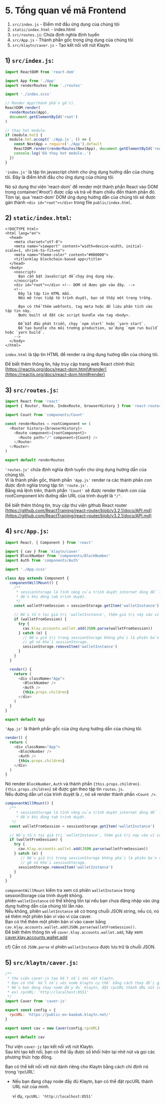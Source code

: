 # 5. Tổng quan về mã Frontend <a id="5-frontend-code-overview"></a>

1. `src/index.js` - Điểm mở đầu ứng dụng của chúng tôi
2. `static/index.html` - index.html
3. `src/routes.js`: Chứa định nghĩa định tuyến
4. `src/App.js` - Thành phần gốc trong ứng dụng của chúng tôi
5. `src/klaytn/caver.js` - Tạo kết nối với nút Klaytn

## 1\) `src/index.js`: <a id="1-src-index-js"></a>

```javascript
import ReactDOM from 'react-dom'

import App from './App'
import renderRoutes from './routes'

import './index.scss'

// Render App(thành phần gốc).
ReactDOM.render(
  renderRoutes(App),
  document.getElementById('root')
)

// thay hot module.
if (module.hot) {
  module.hot.accept('./App.js', () => {
    const NextApp = require('./App').default
    ReactDOM.render(renderRoutes(NextApp), document.getElementById('root'))
    console.log('Đã thay hot module..')
  })
}
```

`'index.js'` là tập tin javascript chính cho ứng dụng hướng dẫn của chúng tôi. Đây là điểm khởi đầu cho ứng dụng của chúng tôi.

Nó sử dụng thư viện 'react-dom' để render một thành phần React vào DOM trong container\('\#root'\) được cấp và trả về tham chiếu đến thành phần đó. Tóm lại, qua 'react-dom' DOM ứng dụng hướng dẫn của chúng tôi sẽ được gán thành `<div id="root"></div>` trong file `public/index.html`.

## 2\) `static/index.html`: <a id="2-static-index-html"></a>

```markup
<!DOCTYPE html>
<html lang="en">
  <head>
    <meta charset="utf-8">
    <meta name="viewport" content="width=device-width, initial-scale=1, shrink-to-fit=no">
    <meta name="theme-color" content="#000000">
    <title>klay blockchain-based app</title>
  </head>
  <body>
    <noscript>
      Bạn cần bật JavaScript để chạy ứng dụng này.
    </noscript>
    <div id="root"></div> <!-- DOM sẽ được gán vào đây. -->
    <!--
      Đây là tập tin HTML mẫu.
      Nếu mở trực tiếp từ trình duyệt, bạn sẽ thấy một trang trống.

      Bạn có thể thêm webfonts, tag meta hoặc dữ liệu phân tích vào tập tin này.
      Bước built sẽ đặt các script bundle vào tag <body>.

      Để bắt đầu phát triển, chạy `npm start` hoặc `yarn start`.
      Để tạo bundle cho môi trường production, sử dụng `npm run build` hoặc `yarn build`.
    -->
  </body>
</html>
```

`index.html` là tập tin HTML để render ra ứng dụng hướng dẫn của chúng tôi.

Để biết thêm thông tin, hãy truy cập trang web React chính thức [https://reactjs.org/docs/react-dom.html\#render](https://reactjs.org/docs/react-dom.html#render)

## 3\) `src/routes.js`: <a id="3-src-routes-js"></a>

```javascript
import React from 'react'
import { Router, Route, IndexRoute, browserHistory } from 'react-router'

import Count from 'components/Count'

const renderRoutes = rootComponent => (
  <Router history={browserHistory}>
    <Route component={rootComponent}>
      <Route path="/" component={Count} />
    </Route>
  </Router>
)

export default renderRoutes
```

`'routes.js'` chứa định nghĩa định tuyến cho ứng dụng hướng dẫn của chúng tôi.  
Vì là thành phần gốc, thành phần `'App.js'` render ra các thành phần con được định nghĩa trong tập tin `'route.js'`.  
Bằng mã lệnh trên, thành phần `'Count'` sẽ được render thành con của rootComponent khi đường dẫn URL của trình duyệt là `"/"`.

Để biết thêm thông tin, truy cập thư viện github React router [https://github.com/ReactTraining/react-router/blob/v3.2.1/docs/API.md](https://github.com/ReactTraining/react-router/blob/v3.2.1/docs/API.md)

## 4\) `src/App.js`: <a id="4-src-app-js"></a>

```javascript
import React, { Component } from 'react'

import { cav } from 'klaytn/caver'
import BlockNumber from 'components/BlockNumber'
import Auth from 'components/Auth'

import './App.scss'

class App extends Component {
  componentWillMount() {
    /**
     * sessionStorage là tính năng của trình duyệt internet dùng để lưu trữ dữ liệu
     * đến khi đóng tab trình duyệt.
     */
    const walletFromSession = sessionStorage.getItem('walletInstance')

    // Nếu tồn tại giá trị 'walletInstance', thêm giá trị này vào ví của caver
    if (walletFromSession) {
      try {
        cav.klay.accounts.wallet.add(JSON.parse(walletFromSession))
      } catch (e) {
        // Nếu giá trị trong sessionStorage không phải là phiên bản ví hợp lệ,
        // gỡ nó khỏi sessionStorage.
        sessionStorage.removeItem('walletInstance')
      }
    }
  }

  render() {
    return (
      <div className="App">
        <BlockNumber />
        <Auth />
        {this.props.children}
      </div>
    )
  }
}

export default App
```

`'App.js'` là thành phần gốc của ứng dụng hướng dẫn của chúng tôi.

```javascript
render() {
  return (
    <div className="App">
      <BlockNumber />
      <Auth />
      {this.props.children}
    </div>
  )
}
```

Nó render `BlockNumber`, `Auth` và thành phần `{this.props.children}`.  
`{this.props.children}` sẽ được gán theo tập tin `routes.js`.  
Nếu đường dẫn url của trình duyệt là `/`, nó sẽ render thành phần `<Count />`.

```javascript
componentWillMount() {
  /**
     * sessionStorage là tính năng của trình duyệt internet dùng để lưu trữ dữ liệu
     * đến khi đóng tab trình duyệt.
   */
  const walletFromSession = sessionStorage.getItem('walletInstance')

  // Nếu tồn tại giá trị 'walletInstance', thêm giá trị này vào ví của caver
  if (walletFromSession) {
    try {
      cav.klay.accounts.wallet.add(JSON.parse(walletFromSession))
    } catch (e) {
       // Nếu giá trị trong sessionStorage không phải là phiên bản ví hợp lệ,
       // gỡ nó khỏi sessionStorage.
      sessionStorage.removeItem('walletInstance')
    }
  }
}
```

`componentWillMount` kiểm tra xem có phiên `walletInstance` trong sessionStorage của trình duyệt không.  
phiên `walletInstance` có thể không tồn tại nếu bạn chưa đăng nhập vào ứng dụng hướng dẫn của chúng tôi lần nào.  
Nếu không, phiên `walletInstance` sẽ có trong chuỗi JSON string, nếu có, nó sẽ thêm một phiên bản ví vào ví của caver.  
Bạn có thể thêm một phiên bản ví vào caver bằng `cav.klay.accounts.wallet.add(JSON.parse(walletFromSession))`.  
Để biết thêm thông tin về `caver.klay.accounts.wallet.add`, hãy xem [caver.klay.accounts.wallet.add](../../../sdk/caver-js/v1.4.1/api-references/caver.klay.accounts.md#wallet-add)

cf\) Cần có `JSON.parse` vì phiên `walletInstance` được lưu trữ là chuỗi JSON.

## 5\) `src/klaytn/caver.js`: <a id="5-src-klaytn-caver-js"></a>

```javascript
/**
 * thư viện caver-js tạo kết nối với nút klaytn.
 * Bạn có thể kết nối với node klaytn cụ thể bằng cách thay đổi giá trị của 'rpcURL'.
 * Nếu bạn đang chạy node đầy đủ klaytn, đặt rpcURL thành URL nút của mình.
 * ex) rpcURL: 'http://localhost:8551'
 */
import Caver from 'caver-js'

export const config = {
  rpcURL: 'https://public-en-baobab.klaytn.net/'
}

export const cav = new Caver(config.rpcURL)

export default cav
```

Thư viện `caver-js` tạo kết nối với nút Klaytn.  
Sau khi tạo kết nối, bạn có thể lấy được số khối hiện tại nhờ nút và gọi các phương thức hợp đồng.

Bạn có thể kết nối với nút dành riêng cho Klaytn bằng cách chỉ định nó trong 'rpcURL'.

* Nếu bạn đang chạy node đầy đủ Klaytn, bạn có thể đặt rpcURL thành URL nút của mình.

  ví dụ, `rpcURL: 'http://localhost:8551'`  


